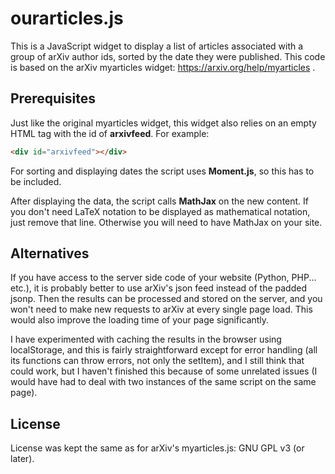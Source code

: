 # ourarticles.js
This is a JavaScript widget to display a list of articles associated with a
group of arXiv author ids, sorted by the date they were published. This code is
based on the arXiv myarticles widget:
https://arxiv.org/help/myarticles .

## Prerequisites

Just like the original myarticles widget, this widget also relies on an empty
HTML tag with the id of **arxivfeed**. For example:
```html
<div id="arxivfeed"></div>
```
For sorting and displaying dates the script uses **Moment.js**, so this has to be
included.

After displaying the data, the script calls **MathJax** on the new content. If
you don't need LaTeX notation to be displayed as mathematical notation, just
remove that line.  Otherwise you will need to have MathJax on your site.

## Alternatives

If you have access to the server side code of your website (Python, PHP...
etc.), it is probably better to use arXiv's json feed instead of the padded
jsonp. Then the results can be processed and stored on the server, and you
won't need to make new requests to arXiv at every single page load. This would
also improve the loading time of your page significantly.

I have experimented with caching the results in the browser using localStorage,
and this is fairly straightforward except for error handling (all its functions
can throw errors, not only the setItem), and I still think that could work, but
I haven't finished this because of some unrelated issues (I would have had to
deal with two instances of the same script on the same page).

## License

License was kept the same as for arXiv's myarticles.js: GNU GPL v3 (or later).

